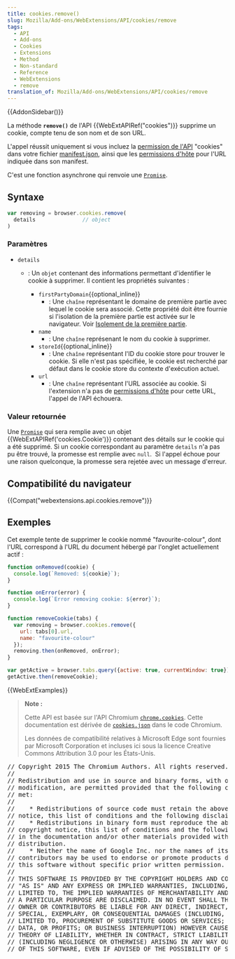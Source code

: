 ```yaml
---
title: cookies.remove()
slug: Mozilla/Add-ons/WebExtensions/API/cookies/remove
tags:
  - API
  - Add-ons
  - Cookies
  - Extensions
  - Method
  - Non-standard
  - Reference
  - WebExtensions
  - remove
translation_of: Mozilla/Add-ons/WebExtensions/API/cookies/remove
---
```

{{AddonSidebar()}}

La méthode **`remove()`** de l'API {{WebExtAPIRef("cookies")}} supprime un cookie, compte tenu de son nom et de son URL.

L'appel réussit uniquement si vous incluez la [permission de l'API](/fr/Add-ons/WebExtensions/manifest.json/permissions#API_permissions) "cookies" dans votre fichier [manifest.json](/fr/Add-ons/WebExtensions/manifest.json), ainsi que les [permissions d'hôte](/fr/Add-ons/WebExtensions/manifest.json/permissions#Host_permissions) pour l'URL indiquée dans son manifest.

C'est une fonction asynchrone qui renvoie une [`Promise`](/fr/docs/Web/JavaScript/Reference/Objets_globaux/Promise).

## Syntaxe

```js
var removing = browser.cookies.remove(
  details               // object
)
```

### Paramètres

- `details`

  - : Un `objet` contenant des informations permettant d'identifier le cookie à supprimer. Il contient les propriétés suivantes :

    - `firstPartyDomain`{{optional_inline}}
      - : Une `chaîne` représentant le domaine de première partie avec lequel le cookie sera associé. Cette propriété doit être fournie si l'isolation de la première partie est activée sur le navigateur. Voir [Isolement de la première partie](/fr/Add-ons/WebExtensions/API/cookies#Isolement_de_la_première_partie).
    - `name`
      - : Une `chaîne` représenant le nom du cookie à supprimer.
    - `storeId`{{optional_inline}}
      - : Une `chaîne` représentant l'ID du cookie store pour trouver le cookie. Si elle n'est pas spécifiée, le cookie est recherché par défaut dans le cookie store du contexte d'exécution actuel.
    - `url`
      - : Une `chaîne` représentant l'URL associée au cookie. Si l'extension n'a pas de [permissions d'hôte](/fr/Add-ons/WebExtensions/manifest.json/permissions#Host_permissions) pour cette URL, l'appel de l'API échouera.

### Valeur retournée

Une [`Promise`](/fr/docs/Web/JavaScript/Reference/Objets_globaux/Promise) qui sera remplie avec un objet  {{WebExtAPIRef('cookies.Cookie')}} contenant des détails sur le cookie qui a été supprimé. Si un cookie correspondant au paramètre `details` n'a pas pu être trouvé, la promesse est remplie avec `null`.  Si l'appel échoue pour une raison quelconque, la promesse sera rejetée avec un message d'erreur.

## Compatibilité du navigateur

{{Compat("webextensions.api.cookies.remove")}}

## Exemples

Cet exemple tente de supprimer le cookie nommé "favourite-colour", dont l'URL correspond à l'URL du document hébergé par l'onglet actuellement actif :

```js
function onRemoved(cookie) {
  console.log(`Removed: ${cookie}`);
}

function onError(error) {
  console.log(`Error removing cookie: ${error}`);
}

function removeCookie(tabs) {
  var removing = browser.cookies.remove({
    url: tabs[0].url,
    name: "favourite-colour"
  });
  removing.then(onRemoved, onError);
}

var getActive = browser.tabs.query({active: true, currentWindow: true});
getActive.then(removeCookie);
```

{{WebExtExamples}}

> **Note :**
>
> Cette API est basée sur l'API Chromium [`chrome.cookies`](https://developer.chrome.com/extensions/cookies). Cette documentation est dérivée de [`cookies.json`](https://chromium.googlesource.com/chromium/src/+/master/chrome/common/extensions/api/cookies.json) dans le code Chromium.
>
> Les données de compatibilité relatives à Microsoft Edge sont fournies par Microsoft Corporation et incluses ici sous la licence Creative Commons Attribution 3.0 pour les États-Unis.

<div class="hidden"><pre>// Copyright 2015 The Chromium Authors. All rights reserved.
//
// Redistribution and use in source and binary forms, with or without
// modification, are permitted provided that the following conditions are
// met:
//
//    * Redistributions of source code must retain the above copyright
// notice, this list of conditions and the following disclaimer.
//    * Redistributions in binary form must reproduce the above
// copyright notice, this list of conditions and the following disclaimer
// in the documentation and/or other materials provided with the
// distribution.
//    * Neither the name of Google Inc. nor the names of its
// contributors may be used to endorse or promote products derived from
// this software without specific prior written permission.
//
// THIS SOFTWARE IS PROVIDED BY THE COPYRIGHT HOLDERS AND CONTRIBUTORS
// "AS IS" AND ANY EXPRESS OR IMPLIED WARRANTIES, INCLUDING, BUT NOT
// LIMITED TO, THE IMPLIED WARRANTIES OF MERCHANTABILITY AND FITNESS FOR
// A PARTICULAR PURPOSE ARE DISCLAIMED. IN NO EVENT SHALL THE COPYRIGHT
// OWNER OR CONTRIBUTORS BE LIABLE FOR ANY DIRECT, INDIRECT, INCIDENTAL,
// SPECIAL, EXEMPLARY, OR CONSEQUENTIAL DAMAGES (INCLUDING, BUT NOT
// LIMITED TO, PROCUREMENT OF SUBSTITUTE GOODS OR SERVICES; LOSS OF USE,
// DATA, OR PROFITS; OR BUSINESS INTERRUPTION) HOWEVER CAUSED AND ON ANY
// THEORY OF LIABILITY, WHETHER IN CONTRACT, STRICT LIABILITY, OR TORT
// (INCLUDING NEGLIGENCE OR OTHERWISE) ARISING IN ANY WAY OUT OF THE USE
// OF THIS SOFTWARE, EVEN IF ADVISED OF THE POSSIBILITY OF SUCH DAMAGE.
</pre></div>

